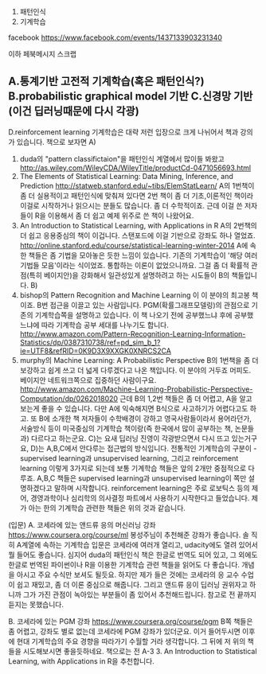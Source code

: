
1. 패턴인식
2. 기계학습

facebook
https://www.facebook.com/events/1437133903231340

이하 페북메시지 스크랩

A.통계기반 고전적 기계학습(혹은 패턴인식?)
B.probabilistic graphical model 기반
C.신경망 기반(이건 딥러닝때문에 다시 각광)
-----------------------
D.reinforcement learning
기계학습은 대략 저런 입장으로 크게 나뉘어서 책과 강의가 있습니다.
책으로 보자면
A)
1. duda의 "pattern classifictaion"을 패턴인식 계열에서 많이들 봐왔고
http://as.wiley.com/WileyCDA/WileyTitle/productCd-0471056693.html
2. The Elements of Statistical Learning: Data Mining, Inference, and Prediction
http://statweb.stanford.edu/~tibs/ElemStatLearn/
A의 1번책이 좀 더 실용적이고 패턴인식에 맞춰져 있다면 2번 책이 좀 더 기초,이론적인 책이라 이걸로 시작하거나 읽으시는 분들도 많습니다. 좀 더 수학적이죠. 근데 이걸 쓴 저자들이 R을 이용해서 좀 더 쉽고 예제 위주로 쓴 책이 나왔어요.
3. An Introduction to Statistical Learning, with Applications in R
A의 2번책의 더 쉽고 응용중심의 책이 이겁니다. 스탠포드에 이걸 기반으로 강좌도 하나 열었죠. http://online.stanford.edu/course/statistical-learning-winter-2014
A에 속한 책들은 좀 기법을 모아놓은 듯한 느낌이 있습니다. 기존의 기계학습이 '해당 여러 기법들 모음'이라는 식이었죠. 통합하는 이론이 없었으니까요. 그걸 좀 더 확률적 관점(특히 베이지안)을 강화해서 일관성있게 설명하려고 하는 시도들이 B의 책들입니다.
B)
1. bishop의 Pattern Recognition and Machine Learning 이 이 분야의 최고봉 책이죠. B번 접근을 이끌고 있는 사람입니다. PGM(확률그래프모델링)의 관점으로 기존의 기계학습쪽을 설명하고 있습니다. 이 책 나오기 전에 공부했느냐 후에 공부했느냐에 따라 기계학습 공부 세대를 나누기도 합니다.
http://www.amazon.com/Pattern-Recognition-Learning-Information-Statistics/dp/0387310738/ref=pd_sim_b_1?ie=UTF8&refRID=0K9D3X9XXGK0XNRCS2CA
2. murphy의 Machine Learning: A Probabilistic Perspective
B의 1번책을 좀 더 보강하고 쉽게 쓰고 더 넓게 다루겠다고 나온 책입니다. 이 분야의 거두죠 머피도. 베이지안 네트워크쪽으로 집중하던 사람이구요.
http://www.amazon.com/Machine-Learning-Probabilistic-Perspective-Computation/dp/0262018020
근데 B의 1,2번 책들은 좀 더 어렵고, A을 알고 보는게 좋을 수 있습니다. 다만 A에 익숙해지면 B식으로 사고하기가 어렵다고도 하고. 또 B에 소개한 책 저자들이 수학배경이 강하고 영국사람들이라서 용어라던가, 서술방식 등이 미국중심의 기계학습 책이랑(즉 한국에서 많이 공부하는 책, 논문들과) 다르다고 하는군요.
C)는 요새 딥러닝 진영이 각광받으면서 다시 뜨고 있는거구요, D)는 A,B,C에서 안다루는 접근법의 방식입니다. 전통적인 기계학습의 구분이 - supervised learning과 unsupervised learning, 그리고 reinforcement learning 이렇게 3가지로 되는데 보통 기계학습 책들은 앞의 2개만 중점적으로 다루죠. A,B,C 책들은 supervised learning과 unsupervised learning이 쪽만 설명하겠다고 말하며 시작합니다. reinforcement learning은 주로 로보틱스 등의 제어, 경영과학이나 심리학의 의사결정 파트에서 사용하기 시작한다고 들었습니다.
제가 아는 한의 기계학습 관련한 책들은 위의 것과 같습니다.


(입문)
A. 코세라에 있는 앤드류 응의 머신러닝 강좌
https://www.coursera.org/course/ml
봉성주님이 추천해준 강좌가 좋습니다. 솔
직히 A계열에 속하는 기계학습 입문은 코세라에 여러개 열리고, udacity에도 열려 있어서 뭘 들어도 좋습니다.
심지어 duda의 패턴인식 책은 한글로 번역도 되어 있고, 그 외에도 한글로 번역된 파이썬이나 R을 이용한 기계학습 관련 책들을 읽어도 다 좋습니다.
개념을 아시고 주요 수식만 보셔도 될듯요. 하지만 제가 들은 것에는 코세라의 응 교수 수업이 쉽고 재밌고, 좀 더 이론 중심으로 해줍니다.
그리고 앤드류 응이 딥러닝 권위자고 하니까 그가 가진 관점이 녹아있는 부분들이 좀 있어서 추천해드립니다. 참고로 전 끝까지 듣지는 못했습니다.

B. 코세라에 있는 PGM 강좌
https://www.coursera.org/course/pgm
B쪽 책들은 좀 어렵고, 강좌도 별로 없는데 코세라에 PGM 강좌가 있더군요. 이거 들어두시면 이후에 현대 기계학습의 주요 경향을 따라가기 수월할 거라 생각합니다.
그 뒤에 저 위의 책들을 시도해보시면 좋을듯하네요.
책으로는 전 A-3 3. An Introduction to Statistical Learning, with Applications in R을 추천합니다.
